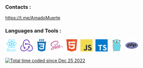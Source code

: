 

### Contacts :
https://t.me/AmadoMuerte

### Languages and Tools :
 
<div>
   <img src="https://github.com/devicons/devicon/blob/master/icons/react/react-original-wordmark.svg" title="React" alt="React" width="40" height="40"/>&nbsp;
   <img src="https://github.com/devicons/devicon/blob/master/icons/redux/redux-original.svg" title="Redux" alt="Redux " width="40" height="40"/>&nbsp;
   <img src="https://github.com/devicons/devicon/blob/master/icons/css3/css3-plain-wordmark.svg"  title="CSS3" alt="CSS" width="40" height="40"/>&nbsp;
   <img src="https://raw.githubusercontent.com/devicons/devicon/1119b9f84c0290e0f0b38982099a2bd027a48bf1/icons/sass/sass-original.svg"  title="scss" alt="scss" width="40" height="40"/>&nbsp;
   <img src="https://github.com/devicons/devicon/blob/master/icons/html5/html5-original.svg" title="HTML5" alt="HTML" width="40" height="40"/>&nbsp;
   <img src="https://github.com/devicons/devicon/blob/master/icons/javascript/javascript-original.svg" title="JavaScript" alt="JavaScript" width="40" height="40"/>&nbsp;
   <img src="https://github.com/devicons/devicon/blob/master/icons/typescript/typescript-original.svg"  title="Typescript" alt="TS" width="40" height="40"/>&nbsp;
   <img src="https://github.com/devicons/devicon/blob/master/icons/go/go-original.svg"  title="go" alt="go" width="40" height="40"/>&nbsp;
   <img src="https://github.com/devicons/devicon/blob/master/icons/php/php-original.svg"  title="php" alt="php" width="40" height="40"/>&nbsp;
  <br></br>
</div>
<a href="https://wakatime.com/@c79d01bf-5cd6-4649-abd8-7a23de944397"><img src="https://wakatime.com/badge/user/c79d01bf-5cd6-4649-abd8-7a23de944397.svg" alt="Total time   coded since Dec 25 2022" /></a>
 
